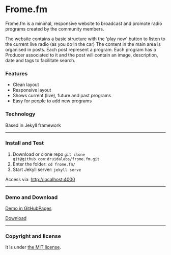 # Frome.fm

Frome.fm is a minimal, responsive website to broadcast and promote radio programs created by the community members.  

The website contains a basic structure with the 'play now' button to listen to the current live radio (as you do in the car) The content in the main area is organised in posts. Each post represent a program. Each program has a Producer associated to it and the post will contain an image, description, date and tags to facilitate search.

### Features

* Clean layout
* Responsive layout
* Shows current (live), future and past programs
* Easy for people to add new programs

### Technology
Based in Jekyll framework

---

### Install and Test

1. Download or clone repo `git clone git@github.com:druidalabs/frome.fm.git`
2. Enter the folder: `cd frome.fm/`
4. Start Jekyll server: `jekyll serve`

Access via: [http://localhost:4000](http://localhost:4000)

---

### Demo and Download

[Demo in GitHubPages](https://druidalabs.github.io/frome.fm)

[Download](https://github.com/druidalabs/frome.fm/archive/master.zip)

---

### Copyright and license

It is under [the MIT license](/LICENSE).
